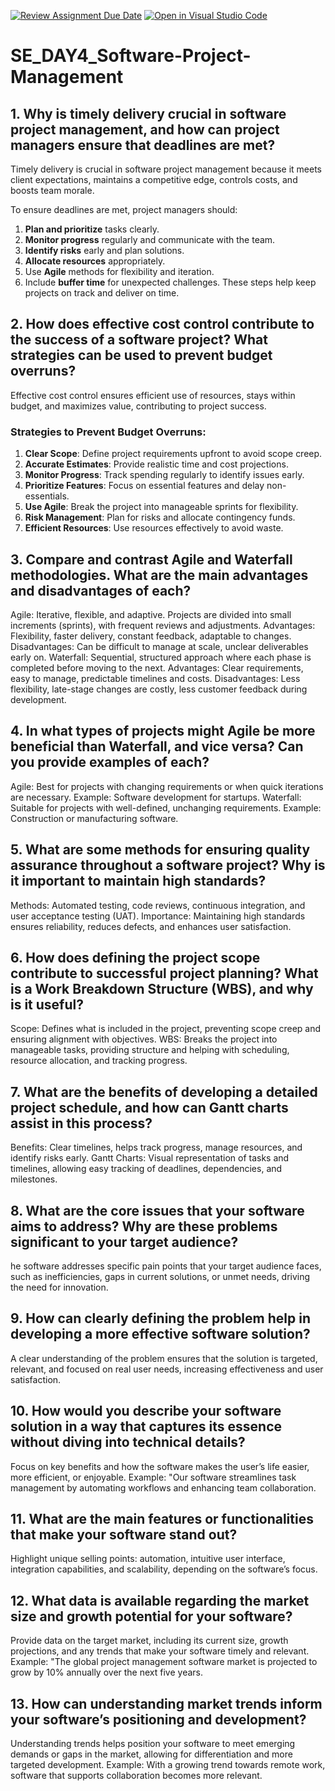 [![Review Assignment Due Date](https://classroom.github.com/assets/deadline-readme-button-22041afd0340ce965d47ae6ef1cefeee28c7c493a6346c4f15d667ab976d596c.svg)](https://classroom.github.com/a/9pw6JKcu)
[![Open in Visual Studio Code](https://classroom.github.com/assets/open-in-vscode-2e0aaae1b6195c2367325f4f02e2d04e9abb55f0b24a779b69b11b9e10269abc.svg)](https://classroom.github.com/online_ide?assignment_repo_id=18422762&assignment_repo_type=AssignmentRepo)
# SE_DAY4_Software-Project-Management
## 1. Why is timely delivery crucial in software project management, and how can project managers ensure that deadlines are met?
Timely delivery is crucial in software project management because it meets client expectations, maintains a competitive edge, controls costs, and boosts team morale.

To ensure deadlines are met, project managers should:

1. **Plan and prioritize** tasks clearly.
2. **Monitor progress** regularly and communicate with the team.
3. **Identify risks** early and plan solutions.
4. **Allocate resources** appropriately.
5. Use **Agile** methods for flexibility and iteration.
6. Include **buffer time** for unexpected challenges.
These steps help keep projects on track and deliver on time.
## 2. How does effective cost control contribute to the success of a software project? What strategies can be used to prevent budget overruns?
Effective cost control ensures efficient use of resources, stays within budget, and maximizes value, contributing to project success.

### Strategies to Prevent Budget Overruns:

1. **Clear Scope**: Define project requirements upfront to avoid scope creep.
2. **Accurate Estimates**: Provide realistic time and cost projections.
3. **Monitor Progress**: Track spending regularly to identify issues early.
4. **Prioritize Features**: Focus on essential features and delay non-essentials.
5. **Use Agile**: Break the project into manageable sprints for flexibility.
6. **Risk Management**: Plan for risks and allocate contingency funds.
7. **Efficient Resources**: Use resources effectively to avoid waste.

## 3. Compare and contrast Agile and Waterfall methodologies. What are the main advantages and disadvantages of each?
Agile: Iterative, flexible, and adaptive. Projects are divided into small increments (sprints), with frequent reviews and adjustments.
Advantages: Flexibility, faster delivery, constant feedback, adaptable to changes.
Disadvantages: Can be difficult to manage at scale, unclear deliverables early on.
Waterfall: Sequential, structured approach where each phase is completed before moving to the next.
Advantages: Clear requirements, easy to manage, predictable timelines and costs.
Disadvantages: Less flexibility, late-stage changes are costly, less customer feedback during development.
## 4. In what types of projects might Agile be more beneficial than Waterfall, and vice versa? Can you provide examples of each?
Agile: Best for projects with changing requirements or when quick iterations are necessary. Example: Software development for startups.
Waterfall: Suitable for projects with well-defined, unchanging requirements. Example: Construction or manufacturing software.
## 5. What are some methods for ensuring quality assurance throughout a software project? Why is it important to maintain high standards?
Methods: Automated testing, code reviews, continuous integration, and user acceptance testing (UAT).
Importance: Maintaining high standards ensures reliability, reduces defects, and enhances user satisfaction.
## 6. How does defining the project scope contribute to successful project planning? What is a Work Breakdown Structure (WBS), and why is it useful?
Scope: Defines what is included in the project, preventing scope creep and ensuring alignment with objectives.
WBS: Breaks the project into manageable tasks, providing structure and helping with scheduling, resource allocation, and tracking progress.
## 7. What are the benefits of developing a detailed project schedule, and how can Gantt charts assist in this process?
Benefits: Clear timelines, helps track progress, manage resources, and identify risks early.
Gantt Charts: Visual representation of tasks and timelines, allowing easy tracking of deadlines, dependencies, and milestones.
## 8. What are the core issues that your software aims to address? Why are these problems significant to your target audience?
he software addresses specific pain points that your target audience faces, such as inefficiencies, gaps in current solutions, or unmet needs, driving the need for innovation.
## 9. How can clearly defining the problem help in developing a more effective software solution?
A clear understanding of the problem ensures that the solution is targeted, relevant, and focused on real user needs, increasing effectiveness and user satisfaction.
## 10. How would you describe your software solution in a way that captures its essence without diving into technical details?
Focus on key benefits and how the software makes the user’s life easier, more efficient, or enjoyable. Example: "Our software streamlines task management by automating workflows and enhancing team collaboration.
## 11. What are the main features or functionalities that make your software stand out?
Highlight unique selling points: automation, intuitive user interface, integration capabilities, and scalability, depending on the software’s focus.
## 12. What data is available regarding the market size and growth potential for your software?
Provide data on the target market, including its current size, growth projections, and any trends that make your software timely and relevant. Example: "The global project management software market is projected to grow by 10% annually over the next five years.
## 13. How can understanding market trends inform your software’s positioning and development?
Understanding trends helps position your software to meet emerging demands or gaps in the market, allowing for differentiation and more targeted development. Example: With a growing trend towards remote work, software that supports collaboration becomes more relevant.
